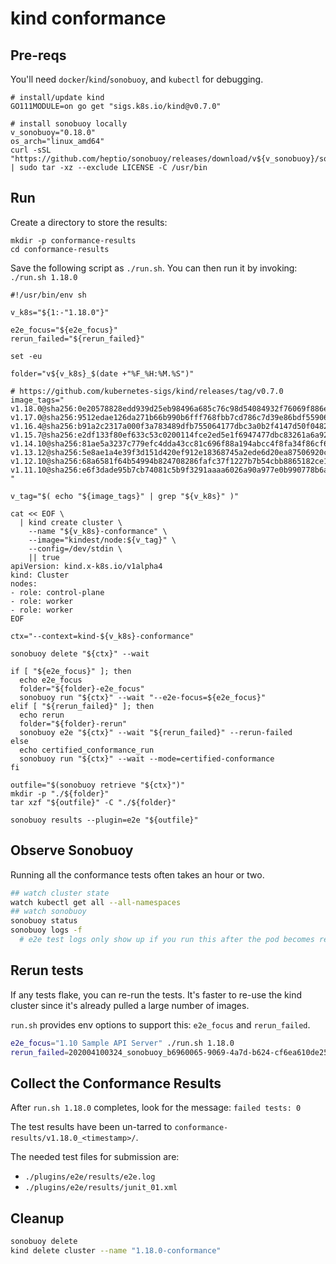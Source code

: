 # kind conformance

## Pre-reqs

You'll need `docker`/`kind`/`sonobuoy`, and `kubectl` for debugging.
```shell
# install/update kind
GO111MODULE=on go get "sigs.k8s.io/kind@v0.7.0"

# install sonobuoy locally
v_sonobuoy="0.18.0"
os_arch="linux_amd64"
curl -sSL "https://github.com/heptio/sonobuoy/releases/download/v${v_sonobuoy}/sonobuoy_${v_sonobuoy}_${os_arch}.tar.gz" | sudo tar -xz --exclude LICENSE -C /usr/bin
```

## Run

Create a directory to store the results:
```
mkdir -p conformance-results
cd conformance-results
```

Save the following script as `./run.sh`.
You can then run it by invoking: `./run.sh 1.18.0`
```shell
#!/usr/bin/env sh

v_k8s="${1:-"1.18.0"}"

e2e_focus="${e2e_focus}"
rerun_failed="${rerun_failed}"

set -eu

folder="v${v_k8s}_$(date +"%F_%H:%M.%S")"

# https://github.com/kubernetes-sigs/kind/releases/tag/v0.7.0
image_tags="
v1.18.0@sha256:0e20578828edd939d25eb98496a685c76c98d54084932f76069f886ec315d694
v1.17.0@sha256:9512edae126da271b66b990b6fff768fbb7cd786c7d39e86bdf55906352fdf62
v1.16.4@sha256:b91a2c2317a000f3a783489dfb755064177dbc3a0b2f4147d50f04825d016f55
v1.15.7@sha256:e2df133f80ef633c53c0200114fce2ed5e1f6947477dbc83261a6a921169488d
v1.14.10@sha256:81ae5a3237c779efc4dda43cc81c696f88a194abcc4f8fa34f86cf674aa14977
v1.13.12@sha256:5e8ae1a4e39f3d151d420ef912e18368745a2ede6d20ea87506920cd947a7e3a
v1.12.10@sha256:68a6581f64b54994b824708286fafc37f1227b7b54cbb8865182ce1e036ed1cc
v1.11.10@sha256:e6f3dade95b7cb74081c5b9f3291aaaa6026a90a977e0b990778b6adc9ea6248
"

v_tag="$( echo "${image_tags}" | grep "${v_k8s}" )"

cat << EOF \
  | kind create cluster \
    --name "${v_k8s}-conformance" \
    --image="kindest/node:${v_tag}" \
    --config=/dev/stdin \
    || true
apiVersion: kind.x-k8s.io/v1alpha4
kind: Cluster
nodes:
- role: control-plane
- role: worker
- role: worker
EOF

ctx="--context=kind-${v_k8s}-conformance"

sonobuoy delete "${ctx}" --wait

if [ "${e2e_focus}" ]; then
  echo e2e_focus
  folder="${folder}-e2e_focus"
  sonobuoy run "${ctx}" --wait "--e2e-focus=${e2e_focus}"
elif [ "${rerun_failed}" ]; then
  echo rerun
  folder="${folder}-rerun"
  sonobuoy e2e "${ctx}" --wait "${rerun_failed}" --rerun-failed
else
  echo certified_conformance_run
  sonobuoy run "${ctx}" --wait --mode=certified-conformance
fi

outfile="$(sonobuoy retrieve "${ctx}")"
mkdir -p "./${folder}"
tar xzf "${outfile}" -C "./${folder}"

sonobuoy results --plugin=e2e "${outfile}"
```

## Observe Sonobuoy

Running all the conformance tests often takes an hour or two.

```bash
## watch cluster state
watch kubectl get all --all-namespaces
## watch sonobuoy
sonobuoy status
sonobuoy logs -f
  # e2e test logs only show up if you run this after the pod becomes ready
```

## Rerun tests

If any tests flake, you can re-run the tests.
It's faster to re-use the kind cluster since it's already pulled a large number of images.

`run.sh` provides env options to support this: `e2e_focus` and `rerun_failed`.
```bash
e2e_focus="1.10 Sample API Server" ./run.sh 1.18.0
rerun_failed=202004100324_sonobuoy_b6960065-9069-4a7d-b624-cf6ea610de25.tar.gz ./run.sh 1.18.0
```

## Collect the Conformance Results

After `run.sh 1.18.0` completes, look for the message: `failed tests: 0`

The test results have been un-tarred to `conformance-results/v1.18.0_<timestamp>/`.

The needed test files for submission are:
- `./plugins/e2e/results/e2e.log`
- `./plugins/e2e/results/junit_01.xml`

## Cleanup

```bash
sonobuoy delete
kind delete cluster --name "1.18.0-conformance"
```
